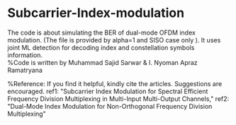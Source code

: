 # Subcarrier-Index-modulation
The code is about simulating the BER of dual-mode OFDM index modulation. (The file is provided by alpha=1 and SISO case only ). It uses joint ML detection for decoding index and constellation symbols information.  
%Code is written by Muhammad Sajid Sarwar & I. Nyoman Apraz Ramatryana


%Reference:  If you find it helpful, kindly cite the articles. Suggestions are encouraged.
ref1: "Subcarrier Index Modulation for Spectral Efficient Frequency Division Multiplexing in Multi-Input Multi-Output Channels," 
ref2: "Dual-Mode Index Modulation for Non-Orthogonal Frequency Division Multiplexing"
